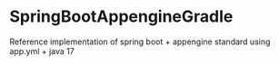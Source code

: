 # SpringBootAppengineGradle
Reference implementation of spring boot + appengine standard using app.yml + java 17
